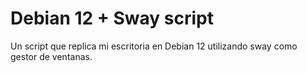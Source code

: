 # Debian 12 + Sway script
Un script que replica mi escritoria en Debian 12 utilizando sway como gestor de ventanas.

